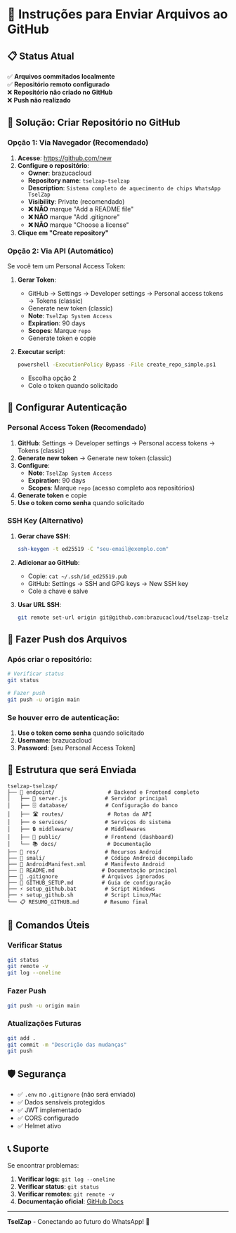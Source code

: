 # 🚀 Instruções para Enviar Arquivos ao GitHub

## 📋 Status Atual

✅ **Arquivos commitados localmente**  
✅ **Repositório remoto configurado**  
❌ **Repositório não criado no GitHub**  
❌ **Push não realizado**

## 🔧 Solução: Criar Repositório no GitHub

### **Opção 1: Via Navegador (Recomendado)**

1. **Acesse**: https://github.com/new
2. **Configure o repositório**:
   - **Owner**: brazucacloud
   - **Repository name**: `tselzap-tselzap`
   - **Description**: `Sistema completo de aquecimento de chips WhatsApp TselZap`
   - **Visibility**: Private (recomendado)
   - **❌ NÃO** marque "Add a README file"
   - **❌ NÃO** marque "Add .gitignore"
   - **❌ NÃO** marque "Choose a license"
3. **Clique em "Create repository"**

### **Opção 2: Via API (Automático)**

Se você tem um Personal Access Token:

1. **Gerar Token**:
   - GitHub → Settings → Developer settings → Personal access tokens → Tokens (classic)
   - Generate new token (classic)
   - **Note**: `TselZap System Access`
   - **Expiration**: 90 days
   - **Scopes**: Marque `repo`
   - Generate token e copie

2. **Executar script**:
   ```bash
   powershell -ExecutionPolicy Bypass -File create_repo_simple.ps1
   ```
   - Escolha opção 2
   - Cole o token quando solicitado

## 🔐 Configurar Autenticação

### **Personal Access Token (Recomendado)**

1. **GitHub**: Settings → Developer settings → Personal access tokens → Tokens (classic)
2. **Generate new token** → Generate new token (classic)
3. **Configure**:
   - **Note**: `TselZap System Access`
   - **Expiration**: 90 days
   - **Scopes**: Marque `repo` (acesso completo aos repositórios)
4. **Generate token** e copie
5. **Use o token como senha** quando solicitado

### **SSH Key (Alternativo)**

1. **Gerar chave SSH**:
   ```bash
   ssh-keygen -t ed25519 -C "seu-email@exemplo.com"
   ```

2. **Adicionar ao GitHub**:
   - Copie: `cat ~/.ssh/id_ed25519.pub`
   - GitHub: Settings → SSH and GPG keys → New SSH key
   - Cole a chave e salve

3. **Usar URL SSH**:
   ```bash
   git remote set-url origin git@github.com:brazucacloud/tselzap-tselzap.git
   ```

## 🚀 Fazer Push dos Arquivos

### **Após criar o repositório:**

```bash
# Verificar status
git status

# Fazer push
git push -u origin main
```

### **Se houver erro de autenticação:**

1. **Use o token como senha** quando solicitado
2. **Username**: brazucacloud
3. **Password**: [seu Personal Access Token]

## 📁 Estrutura que será Enviada

```
tselzap-tselzap/
├── 📁 endpoint/                 # Backend e Frontend completo
│   ├── 🚀 server.js            # Servidor principal
│   ├── 🗄️ database/            # Configuração do banco
│   ├── 🛣️ routes/              # Rotas da API
│   ├── ⚙️ services/            # Serviços do sistema
│   ├── 🔒 middleware/          # Middlewares
│   ├── 🎨 public/              # Frontend (dashboard)
│   └── 📚 docs/                # Documentação
├── 📱 res/                     # Recursos Android
├── 🔧 smali/                   # Código Android decompilado
├── 📄 AndroidManifest.xml      # Manifesto Android
├── 📖 README.md               # Documentação principal
├── 🚫 .gitignore              # Arquivos ignorados
├── 🔗 GITHUB_SETUP.md         # Guia de configuração
├── ⚡ setup_github.bat         # Script Windows
├── ⚡ setup_github.sh          # Script Linux/Mac
└── 📋 RESUMO_GITHUB.md        # Resumo final
```

## 🔧 Comandos Úteis

### **Verificar Status**
```bash
git status
git remote -v
git log --oneline
```

### **Fazer Push**
```bash
git push -u origin main
```

### **Atualizações Futuras**
```bash
git add .
git commit -m "Descrição das mudanças"
git push
```

## 🛡️ Segurança

- ✅ `.env` no `.gitignore` (não será enviado)
- ✅ Dados sensíveis protegidos
- ✅ JWT implementado
- ✅ CORS configurado
- ✅ Helmet ativo

## 📞 Suporte

Se encontrar problemas:

1. **Verificar logs**: `git log --oneline`
2. **Verificar status**: `git status`
3. **Verificar remotes**: `git remote -v`
4. **Documentação oficial**: [GitHub Docs](https://docs.github.com)

---

**TselZap** - Conectando ao futuro do WhatsApp! 🚀
